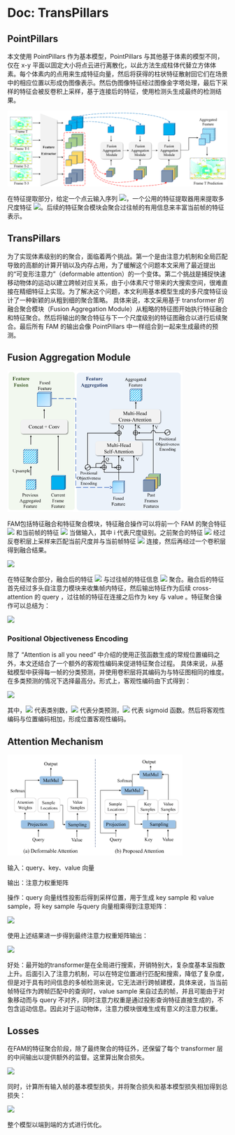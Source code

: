 # Doc: TransPillars

## PointPillars

本文使用 PointPillars 作为基本模型，PointPillars 与其他基于体素的模型不同，仅在 x-y 平面以固定大小将点云进行离散化，以此方法生成柱体代替立方体体素。每个体素内的点用来生成特征向量，然后将获得的柱状特征散射回它们在场景中的相应位置以形成伪图像表示。然后伪图像特征经过图像金字塔处理，最后下采样的特征会被反卷积上采样，基于连接后的特征，使用检测头生成最终的检测结果。


<img src="figs/transpillars.png" alt="" width="800px"/>

在特征提取部分，给定一个点云输入序列 ![](https://latex.codecogs.com/svg.image?%5C%7BI_%7BT-n%7D%5C%7D%5E%7BN-1%7D_%7Bn=0%7D)，一个公用的特征提取器用来提取多尺度特征 ![](https://latex.codecogs.com/svg.image?%5C%7B%5Cmathbf%7BF%7D_%7BT-n%7D%5C%7D%5E%7BN-1%7D_%7Bn=0%7D)。后续的特征聚合模块会聚合过往帧的有用信息来丰富当前帧的特征表示。

## TransPillars

为了实现体素级别的的聚合，面临着两个挑战。第一个是由注意力机制和全局匹配导致的高额的计算开销以及内存占用，为了缓解这个问题本文采用了最近提出的“可变形注意力”（deformable attention）的一个变体。第二个挑战是捕捉快速移动物体的运动以建立跨帧对应关系，由于小体素尺寸带来的大搜索空间，很难直接在精细特征上实现。为了解决这个问题，本文利用基本模型生成的多尺度特征设计了一种新颖的从粗到细的聚合策略。 具体来说，本文采用基于 transformer 的融合聚合模块（Fusion Aggregation Module）从粗略的特征图开始执行特征融合和特征聚合。然后将输出的聚合特征与下一个尺度级别的特征图融合以进行后续聚合。最后所有 FAM 的输出会像 PointPillars 中一样组合到一起来生成最终的预测。

## Fusion Aggregation Module

<img src="figs/trans.png" alt="" width="400px" />

FAM包括特征融合和特征聚合模块，特征融合操作可以将前一个 FAM 的聚合特征 ![](https://latex.codecogs.com/svg.image?%5Cmathbf%7B%5Chat%7BF%7D%7D%5E%7Bi-1%7D_%7BT%7D%20) 和当前帧的特征 ![](https://latex.codecogs.com/svg.image?%5Cinline%20%5Cmathbf%7BF%7D%5E%7Bi%7D_%7BT%7D%20) 当做输入，其中 i 代表尺度级别。之前聚合的特征 ![](https://latex.codecogs.com/svg.image?%5Cmathbf%7B%5Chat%7BF%7D%7D%5E%7Bi-1%7D_%7BT%7D%20) 经过反卷积层上采样来匹配当前尺度并与当前帧特征 ![](https://latex.codecogs.com/svg.image?%5Cinline%20%5Cmathbf%7BF%7D%5E%7Bi%7D_%7BT%7D%20) 连接，然后再经过一个卷积层得到融合结果。

![](https://latex.codecogs.com/svg.image?%5Coverline%7B%5Cmathbf%7BF%7D%7D_%7BT%7D%5E%7Bi%7D=%5Coperatorname%7BConv%7D%5Cleft(%5Cleft%5B%5Coperatorname%7Bupsample%7D%5Cleft(%5Chat%7B%5Cmathbf%7BF%7D%7D_%7BT%7D%5E%7Bi-1%7D%5Cright),%20%5Cmathbf%7BF%7D_%7BT%7D%5E%7Bi%7D%5Cright%5D%5Cright))

在特征聚合部分，融合后的特征 ![](https://latex.codecogs.com/svg.image?%5Cmathbf%7B%5Cbar%7BF%7D%7D%5Ei_T) 与过往帧的特征信息 ![](https://latex.codecogs.com/svg.image?%5Cleft%5C%7B%5Cmathbf%7BF%7D_%7BT-n%7D%5E%7Bi%7D%5Cright%5C%7D_%7Bn=1%7D%5E%7BN-1%7D) 聚合。融合后的特征首先经过多头自注意力模块来收集帧内特征，然后输出特征作为后续 cross-attention 的 query ，过往帧的特征在连接之后作为 key 与 value 。特征聚合操作可以总结为：

![](https://latex.codecogs.com/svg.image?%5Chat%7B%5Cmathbf%7BF%7D%7D_%7BT%7D%5E%7Bi%7D=%5Coperatorname%7BAttn%7D%5Cleft(%5Coperatorname%7BAttn%7D%5Cleft(%5Coverline%7B%5Cmathbf%7BF%7D%7D_%7BT%7D%5E%7Bi%7D,%20%5Coverline%7B%5Cmathbf%7BF%7D%7D_%7BT%7D%5E%7Bi%7D%5Cright),%5Cleft%5B%5Cmathbf%7BF%7D_%7BT-1%7D%5E%7Bi%7D,%20%5Cldots,%20%5Cmathbf%7BF%7D_%7BT-N&plus;1%7D%5E%7Bi%7D%5Cright%5D%5Cright))

### Positional Objectiveness Encoding
除了 “Attention is all you need” 中介绍的使用正弦函数生成的常规位置编码之外，本文还结合了一个额外的客观性编码来促进特征聚合过程。 具体来说，从基础模型中获得每一帧的分类预测，并使用卷积层将其编码为与特征图相同的维度。在多类预测的情况下选择最高分。形式上，客观性编码由下式得到：

![](https://latex.codecogs.com/svg.image?E_%7Bo%20b%20j%7D=%5Coperatorname%7BConv%7D%5Cleft(%5Csigma%5Cleft(%5Cmax%20_%7Bc=1%7D%5E%7BC%7D%20S%5Cright)%5Cright))

其中，![](https://latex.codecogs.com/svg.image?C) 代表类别数，![](https://latex.codecogs.com/svg.image?S) 代表分类预测，![](https://latex.codecogs.com/svg.image?%5Csigma(%5Ccdot)) 代表 sigmoid 函数。然后将客观性编码与位置编码相加，形成位置客观性编码。

## Attention Mechanism

<img src="figs/atten.png" alt="" width="400px" />

输入：query、key、value 向量

输出：注意力权重矩阵

操作：query 向量线性投影后得到采样位置，用于生成 key sample 和 value sample，将 key sample 与query 向量相乘得到注意矩阵：

![](https://latex.codecogs.com/svg.image?A_%7Bi,j%7D%5Eh=%5Ctext%7Bsoftmax%7D%5Cleft%20(%20%5Cfrac%7B(W_q%5Cmathbf%7Bq%7D_i)%5ET(W_k%5Cmathbf%7Bk%7D_j)%7D%7B%5Csqrt%7Bd%7D%7D%20%5Cright%20))

使用上述结果进一步得到最终注意力权重矩阵输出：

![](https://latex.codecogs.com/svg.image?%5Coperatorname%7BAttn%7D%5Cleft(%5Cmathbf%7Bq%7D_%7Bi%7D,%20%5Cmathbf%7Bk%7D_%7Bj%7D,%20%5Cmathbf%7Bv%7D_%7Bj%7D%5Cright)=%5Csum_%7Bh=1%7D%5E%7BH%7D%20W_%7Bo%7D%5Cleft(%5Csum_%7Bj=1%7D%5E%7BK%7D%20A_%7Bi,%20j%7D%5E%7Bh%7D%20%5Ccdot%20W_%7Bv%7D%20%5Cmathbf%7Bv%7D_%7Bj%7D%5Cright))

好处：最开始的transformer是在全局进行搜索，开销特别大，复杂度基本呈指数上升。后面引入了注意力机制，可以在特定位置进行匹配和搜索，降低了复杂度，但是对于具有时间信息的多帧检测来说，它无法进行跨帧建模，具体来说，当当前帧特征作为跨帧匹配中的查询时，value sample 来自过去的帧，并且可能由于对象移动而与 query 不对齐，同时注意力权重是通过投影查询特征直接生成的，不包含运动信息。因此对于运动物体，注意力模块很难生成有意义的注意力权重。

## Losses

在FAM的特征聚合阶段，除了最终聚合的特征外，还保留了每个 transformer 层的中间输出以提供额外的监督。这里算出聚合损失。

![](https://latex.codecogs.com/svg.image?%5Cmathcal%7BL%7D_%7Ba%20g%20g%20r%7D=%5Cfrac%7B1%7D%7BL%7D%20%5Csum_%7Bl=1%7D%5E%7BL%7D%5Cleft(%5Cbeta_%7Bc%20l%20s%7D%20%5Cmathcal%7BL%7D_%7Bc%20l%20s%7D&plus;%5Cbeta_%7Bl%20o%20c%7D%20%5Cmathcal%7BL%7D_%7Bl%20o%20c%7D&plus;%5Cbeta_%7Bd%20i%20r%7D%20%5Cmathcal%7BL%7D_%7Bd%20i%20r%7D%5Cright))

同时，计算所有输入帧的基本模型损失，并将聚合损失和基本模型损失相加得到总损失：

![](https://latex.codecogs.com/svg.image?%5Cmathcal%7BL%7D%20=%20%5Cmathcal%7BL%7D_%7B%5Ctext%20%7Bbase%20%7D%7D&plus;%5Cmathcal%7BL%7D_%7Ba%20g%20g%20r%7D)

整个模型以端到端的方式进行优化。
